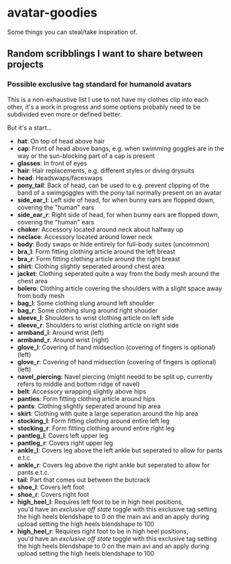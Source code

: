 # avatar-goodies

Some things you can steal/take inspiration of.


## Random scribblings I want to share between projects

### Possible exclusive tag standard for humanoid avatars
This is a non-exhaustive list I use to not have my clothes clip into each other,
it's a work in progress and some options probably need to be subdivided even more or defined better.

But it's a start...


* **hat**: On top of head above hair
* **cap**: Front of head above bangs, e.g. when swimming goggles are in the way or the sun-blocking part of a cap is present
* **glasses**: In front of eyes
* **hair**: Hair replacements, e.g. different styles or diving drysuits
* **head**: Headswaps/faceswaps
* **pony_tail**: Back of head, can be used to e.g. prevent clipping of the band of a swimgoggles with the pony tail normally present on an avatar
* **side_ear_l**: Left side of head, for when bunny ears are flopped down, covering the "human" ears
* **side_ear_r**: Right side of head, for when bunny ears are flopped down, covering the "human" ears
* **choker**: Accessory located around neck about halfway up
* **neclace**: Accessory located around lower neck
* **body**: Body swaps or hide entirely for full-body suites (uncommon)
* **bra_l**: Form fitting clothing article around the left breast
* **bra_r**: Form fitting clothing article around the right breast
* **shirt**: Clothing slightly seperated around chest area
* **jacket**: Clothing seperated quite a way from the body mesh around the chest area
* **bolero**: Clothing article covering the shoulders with a slight space away from body mesh
* **bag_l**: Some clothing slung around left shoulder
* **bag_r**: Some clothing slung around right shouder
* **sleeve_l**: Shoulders to wrist clothing article on left side
* **sleeve_r**: Shoulders to wrist clothing article on right side
* **armband_l**: Around wrist (left)
* **armband_r**: Around wrist (right)
* **glove_l**: Covering of hand midsection (covering of fingers is optional) (left)
* **glove_r**: Covering of hand midsection (covering of fingers is optional) (left)
* **navel_piercing**: Navel piercing (might needd to be split up, currently refers to middle and bottom ridge of navel)
* **belt**: Accessory wrapping slightly above hips
* **panties**: Form fitting clothing article around hips
* **pants**: Clothing slightly seperated around hip area
* **skirt**: Clothing with quite a large seperation around the hip area
* **stocking_l**: Form fitting clothing around entire left leg
* **stocking_r**: Form fitting clothing around entire right leg
* **pantleg_l**: Covers left upper leg
* **pantleg_r**: Covers right upper leg
* **ankle_l**: Covers leg above the left ankle but seperated to allow for pants e.t.c.
* **ankle_r**: Covers leg above the right ankle but seperated to allow for pants e.t.c.
* **tail**: Part that comes out between the butcrack 
* **shoe_l**: Covers left foot
* **shoe_r**: Covers right foot
* **high_heel_l**: Requires left foot to be in high heel positions,<br/>
              you'd have an *exclusive off state* toggle with this exclusive tag setting the high heels blendshape to 0 on the main avi
              and an apply during upload setting the high heels blendshape to 100
* **high_heel_r**: Requires right foot to be in high heel positions,<br/>
              you'd have an *exclusive off state* toggle with this exclusive tag setting the high heels blendshape to 0 on the main avi
              and an apply during upload setting the high heels blendshape to 100
